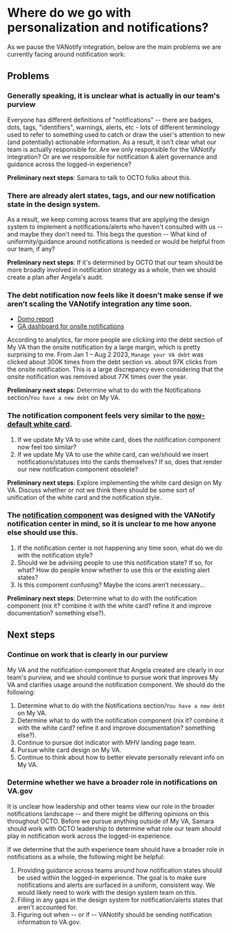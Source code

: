# Where do we go with personalization and notifications?

As we pause the VANotify integration, below are the main problems we are currently facing around notification work.

## Problems

### Generally speaking, it is unclear what is actually in our team's purview

Everyone has different definitions of "notifications" -- there are badges, dots, tags, "identifiers", warnings, alerts, etc - lots of different terminology used to refer to something used to catch or draw the user's attention to new (and potentially) actionable information. As a result, it isn't clear what our team is actually responsible for. Are we only responsible for the VANotify integration? Or are we responsible for notification & alert governance and guidance across the logged-in experience?

**Preliminary next steps**: Samara to talk to OCTO folks about this.

### There are already alert states, tags, and our new notification state in the design system. 

As a result, we keep coming across teams that are applying the design system to implement a notifications/alerts who haven't consulted with us -- and maybe they don't need to. This begs the question -- What kind of uniformity/guidance around notifications is needed or would be helpful from our team, if any? 

**Preliminary next steps**: If it's determined by OCTO that our team should be more broadly involved in notification strategy as a whole, then we should create a plan after Angela's audit.

### The debt notification now feels like it doesn’t make sense if we aren’t scaling the VANotify integration any time soon.

- [Domo report](https://va-gov.domo.com/page/1167851935?userId=1322887837)
- [GA dashboard for onsite notifications](https://analytics.google.com/analytics/web/#/dashboard/MALmun-7S7WXBNKxUrQ39g/a50123418w177519031p184624291/)

According to analytics, far more people are clicking into the debt section of My VA than the onsite notification by a large margin, which is pretty surprising to me. From Jan 1 – Aug 2 2023, `Manage your VA debt` was clicked about 300K times from the debt section vs. about 97K clicks from the onsite notification. This is a large discrepancy even considering that the onsite notification was removed about 77K times over the year. 

**Preliminary next steps**: Determine what to do with the Notifications section/`You have a new debt` on My VA.

### The notification component feels very similar to the [now-default white card](https://design.va.gov/components/card#2-default-white).

1.	If we update My VA to use white card, does the notification component now feel too similar? 
2.	If we update My VA to use the white card, can we/should we insert notifications/statuses into the cards themselves? If so, does that render our new notification component obsolete?
   
**Preliminary next steps**: Explore implementing the white card design on My VA. Discuss whether or not we think there should be some sort of unification of the white card and the notification style.

### The [notification component](https://design.va.gov/components/notification) was designed with the VANotify notification center in mind, so it is unclear to me how anyone else should use this.

1.	If the notification center is not happening any time soon, what do we do with the notification style?
2.	Should we be advising people to use this notification state? If so, for what? How do people know whether to use this or the existing alert states?
3.	Is this component confusing? Maybe the icons aren’t necessary…

**Preliminary next steps**: Determine what to do with the notification component (nix it? combine it with the white card? refine it and improve documentation? something else?).

## Next steps

### Continue on work that is clearly in our purview

My VA and the notification component that Angela created are clearly in our team's purview, and we should continue to pursue work that improves My VA and clarifies usage around the notification component. We should do the following:

1. Determine what to do with the Notifications section/`You have a new debt` on My VA.
2. Determine what to do with the notification component (nix it? combine it with the white card? refine it and improve documentation? something else?).
3. Continue to pursue dot indicator with MHV landing page team.
4. Pursue white card design on My VA.
5. Continue to think about how to better elevate personally relevant info on My VA.

### Determine whether we have a broader role in notifications on VA.gov

It is unclear how leadership and other teams view our role in the broader notifications landscape -- and there might be differing opinions on this throughout OCTO. Before we pursue anything outside of My VA, Samara should work with OCTO leadership to determine what role our team should play in notification work across the logged-in experience.

If we determine that the auth experience team should have a broader role in notifications as a whole, the following might be helpful:

1. Providing guidance across teams around how notification states should be used within the logged-in experience. The goal is to make sure notifications and alerts are surfaced in a uniform, consistent way. We would likely need to work with the design system team on this.
2. Filling in any gaps in the design system for notification/alerts states that aren't accounted for.
3. Figuring out when -- or if -- VANotify should be sending notification information to VA.gov.
